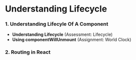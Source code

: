 # Understanding Lifecycle

### 1. Understanding Lifecyle Of A Component
- **Understanding Lifecycle** (Assessment: Lifecycle)
- **Using componentWillUnmount** (Assignment: World Clock)
### 2. Routing in React
